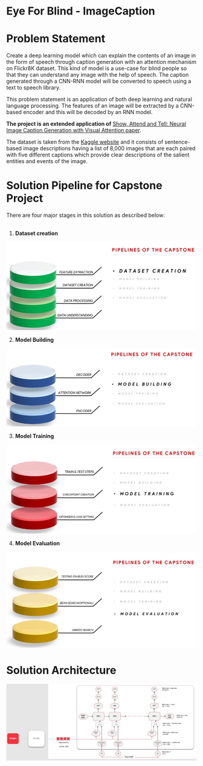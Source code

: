 # Eye For Blind - ImageCaption

# **Problem Statement**

Create a deep learning model which can explain the contents of an image in the form of speech through caption generation with an attention mechanism on Flickr8K dataset. This kind of model is a use-case for blind people so that they can understand any image with the help of speech. The caption generated through a CNN-RNN model will be converted to speech using a text to speech library.  

This problem statement is an application of both deep learning and natural language processing. The features of an image will be extracted by a CNN-based encoder and this will be decoded by an RNN model.

**The project is an extended application of** [Show, Attend and Tell: Neural Image Caption Generation with Visual Attention paper](https://arxiv.org/abs/1502.03044). 

The dataset is taken from the [Kaggle website](https://www.kaggle.com/adityajn105/flickr8k) and it consists of sentence-based image descriptions having a list of 8,000 images that are each paired with five different captions which provide clear descriptions of the salient entities and events of the image.

# Solution Pipeline for Capstone Project
There are four major stages in this solution as described below: <br><br>
1) **Dataset creation**

![Dataset creation](https://github.com/jatinsharma7/EyeForBlind_ImageCaption/blob/main/images/Pipeline1.JPG)


2. **Model Building**

![Model Building](https://github.com/jatinsharma7/EyeForBlind_ImageCaption/blob/main/images/Pipeline2.JPG)

3. **Model Training**

![Model Training](https://github.com/jatinsharma7/EyeForBlind_ImageCaption/blob/main/images/Pipeline3.JPG)

4. **Model Evaluation**

![Model Evaluation](https://github.com/jatinsharma7/EyeForBlind_ImageCaption/blob/main/images/Pipeline4.JPG)

# Solution Architecture

![Solution Architecture](https://github.com/jatinsharma7/EyeForBlind_ImageCaption/blob/main/images/Solution_Architecture.JPG)
